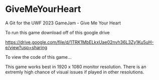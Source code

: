 # GiveMeYourHeart
A Git for the UWF 2023 GameJam - Give Me Your Heart

To run this game download off of this google drive

https://drive.google.com/file/d/1TRK1MbELkxUae02nvh36L3Zy1Ku5uH-e/view?usp=sharing

To view the code of this game...

This game works best in 1920 x 1080 monitor resolution.
There is an extremly high chance of visual issues if played in other resolutions.
